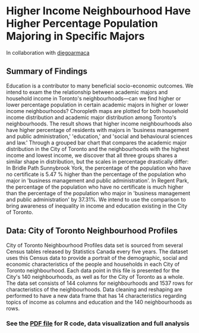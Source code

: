 # Higher Income Neighbourhood Have Higher Percentage Population Majoring in Specific Majors
In collaboration with [diegoarmaca](https://github.com/diegoarmaca)

## Summary of Findings
Education is a contributor to many beneficial socio-economic outcomes. We intend to exam the 
the relationship between academic majors and household income in Toronto's neighbourhoods—can 
we find higher or lower percentage population in certain academic majors in higher or lower 
income neighbourhoods? Choropleth maps are plotted for both household income distribution 
and academic major distribution among Toronto's neighbourhoods. The result shows that higher 
income neighbourhoods also have higher percentage of residents with majors in 'business 
management and public administration,' 'education,' and 'social and behavioural sciences 
and law.' Through a grouped bar chart that compares the academic major distribution in the 
City of Toronto and the neighbourhoods with the highest income and lowest income, we discover 
that all three groups shares a similar shape in distribution, but the scales in percentage 
drastically differ: In Bridle Path Sunnybrook York, the percentage of the population who 
have no certificate is 5.47 % higher than the percentage of the population who major in 
'business management and public administration'. In Regent Park, the percentage of the population 
who have no certificate is much higher than the percentage of the population who major in 'business 
management and public administration' by 37.31%. We intend to use the comparison to bring awareness 
of inequality in income and education existing in the City of Toronto.

## Data: City of Toronto Neighbourhood Profiles
City of Toronto Neighbourhood Profiles data set is sourced from several Census tables released by Statistics Canada every five years. The dataset uses this Census data to provide a portrait of the demographic, social and economic characteristics of the people and households in each City of Toronto neighbourhood. Each data point in this file is presented for the City's 140 neighbourhoods, as well as for the City of Toronto as a whole. The data set consists of 144 columns for neighbourhoods and 1537 rows for characteristics of the neighbourhoods. Data cleaning and reshaping are performed to have a new data frame that has 14 characteristics regarding topics of income as columns and education and the 140 neighbourhoods as rows.

### See the [PDF file](toronto_income_gap_II.pdf) for R code, data visualization and full analysis




